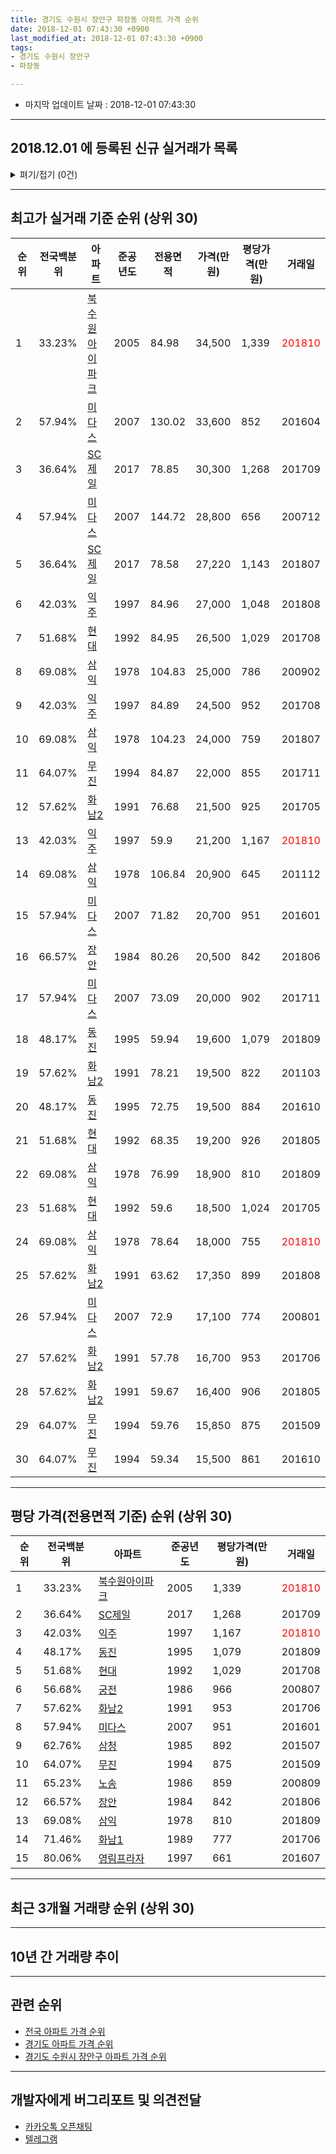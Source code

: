 ```yaml
---
title: 경기도 수원시 장안구 파장동 아파트 가격 순위
date: 2018-12-01 07:43:30 +0900
last_modified_at: 2018-12-01 07:43:30 +0900
tags:
- 경기도 수원시 장안구
- 파장동

---
```


* 마지막 업데이트 날짜 : 2018-12-01 07:43:30

---

## 2018.12.01 에 등록된 신규 실거래가 목록

<details>
<summary>펴기/접기 (0건)</summary>
<div markdown="1">

|아파트|전국백분위|준공년도|전용면적|가격(만원)|평당가격(만원)|거래일|
|---|---|---|---|---|---|---|
|없음|||||||


</div>
</details>

---

## 최고가 실거래 기준 순위 (상위 30)


|순위|전국백분위|아파트|준공년도|전용면적|가격(만원)|평당가격(만원)|거래일|
|---|---|---|---|---|---|---|---|
|1|33.23%|[북수원아이파크](https://search.naver.com/search.naver?query=%EA%B2%BD%EA%B8%B0%EB%8F%84+%EC%88%98%EC%9B%90%EC%8B%9C+%EC%9E%A5%EC%95%88%EA%B5%AC+%ED%8C%8C%EC%9E%A5%EB%8F%99+%EB%B6%81%EC%88%98%EC%9B%90%EC%95%84%EC%9D%B4%ED%8C%8C%ED%81%AC)|2005|84.98|34,500|1,339|<span style="color:red">201810</span>|
|2|57.94%|[미다스](https://search.naver.com/search.naver?query=%EA%B2%BD%EA%B8%B0%EB%8F%84+%EC%88%98%EC%9B%90%EC%8B%9C+%EC%9E%A5%EC%95%88%EA%B5%AC+%ED%8C%8C%EC%9E%A5%EB%8F%99+%EB%AF%B8%EB%8B%A4%EC%8A%A4)|2007|130.02|33,600|852|201604|
|3|36.64%|[SC제일](https://search.naver.com/search.naver?query=%EA%B2%BD%EA%B8%B0%EB%8F%84+%EC%88%98%EC%9B%90%EC%8B%9C+%EC%9E%A5%EC%95%88%EA%B5%AC+%ED%8C%8C%EC%9E%A5%EB%8F%99+SC%EC%A0%9C%EC%9D%BC)|2017|78.85|30,300|1,268|201709|
|4|57.94%|[미다스](https://search.naver.com/search.naver?query=%EA%B2%BD%EA%B8%B0%EB%8F%84+%EC%88%98%EC%9B%90%EC%8B%9C+%EC%9E%A5%EC%95%88%EA%B5%AC+%ED%8C%8C%EC%9E%A5%EB%8F%99+%EB%AF%B8%EB%8B%A4%EC%8A%A4)|2007|144.72|28,800|656|200712|
|5|36.64%|[SC제일](https://search.naver.com/search.naver?query=%EA%B2%BD%EA%B8%B0%EB%8F%84+%EC%88%98%EC%9B%90%EC%8B%9C+%EC%9E%A5%EC%95%88%EA%B5%AC+%ED%8C%8C%EC%9E%A5%EB%8F%99+SC%EC%A0%9C%EC%9D%BC)|2017|78.58|27,220|1,143|201807|
|6|42.03%|[익주](https://search.naver.com/search.naver?query=%EA%B2%BD%EA%B8%B0%EB%8F%84+%EC%88%98%EC%9B%90%EC%8B%9C+%EC%9E%A5%EC%95%88%EA%B5%AC+%ED%8C%8C%EC%9E%A5%EB%8F%99+%EC%9D%B5%EC%A3%BC)|1997|84.96|27,000|1,048|201808|
|7|51.68%|[현대](https://search.naver.com/search.naver?query=%EA%B2%BD%EA%B8%B0%EB%8F%84+%EC%88%98%EC%9B%90%EC%8B%9C+%EC%9E%A5%EC%95%88%EA%B5%AC+%ED%8C%8C%EC%9E%A5%EB%8F%99+%ED%98%84%EB%8C%80)|1992|84.95|26,500|1,029|201708|
|8|69.08%|[삼익](https://search.naver.com/search.naver?query=%EA%B2%BD%EA%B8%B0%EB%8F%84+%EC%88%98%EC%9B%90%EC%8B%9C+%EC%9E%A5%EC%95%88%EA%B5%AC+%ED%8C%8C%EC%9E%A5%EB%8F%99+%EC%82%BC%EC%9D%B5)|1978|104.83|25,000|786|200902|
|9|42.03%|[익주](https://search.naver.com/search.naver?query=%EA%B2%BD%EA%B8%B0%EB%8F%84+%EC%88%98%EC%9B%90%EC%8B%9C+%EC%9E%A5%EC%95%88%EA%B5%AC+%ED%8C%8C%EC%9E%A5%EB%8F%99+%EC%9D%B5%EC%A3%BC)|1997|84.89|24,500|952|201708|
|10|69.08%|[삼익](https://search.naver.com/search.naver?query=%EA%B2%BD%EA%B8%B0%EB%8F%84+%EC%88%98%EC%9B%90%EC%8B%9C+%EC%9E%A5%EC%95%88%EA%B5%AC+%ED%8C%8C%EC%9E%A5%EB%8F%99+%EC%82%BC%EC%9D%B5)|1978|104.23|24,000|759|201807|
|11|64.07%|[무진](https://search.naver.com/search.naver?query=%EA%B2%BD%EA%B8%B0%EB%8F%84+%EC%88%98%EC%9B%90%EC%8B%9C+%EC%9E%A5%EC%95%88%EA%B5%AC+%ED%8C%8C%EC%9E%A5%EB%8F%99+%EB%AC%B4%EC%A7%84)|1994|84.87|22,000|855|201711|
|12|57.62%|[화남2](https://search.naver.com/search.naver?query=%EA%B2%BD%EA%B8%B0%EB%8F%84+%EC%88%98%EC%9B%90%EC%8B%9C+%EC%9E%A5%EC%95%88%EA%B5%AC+%ED%8C%8C%EC%9E%A5%EB%8F%99+%ED%99%94%EB%82%A82)|1991|76.68|21,500|925|201705|
|13|42.03%|[익주](https://search.naver.com/search.naver?query=%EA%B2%BD%EA%B8%B0%EB%8F%84+%EC%88%98%EC%9B%90%EC%8B%9C+%EC%9E%A5%EC%95%88%EA%B5%AC+%ED%8C%8C%EC%9E%A5%EB%8F%99+%EC%9D%B5%EC%A3%BC)|1997|59.9|21,200|1,167|<span style="color:red">201810</span>|
|14|69.08%|[삼익](https://search.naver.com/search.naver?query=%EA%B2%BD%EA%B8%B0%EB%8F%84+%EC%88%98%EC%9B%90%EC%8B%9C+%EC%9E%A5%EC%95%88%EA%B5%AC+%ED%8C%8C%EC%9E%A5%EB%8F%99+%EC%82%BC%EC%9D%B5)|1978|106.84|20,900|645|201112|
|15|57.94%|[미다스](https://search.naver.com/search.naver?query=%EA%B2%BD%EA%B8%B0%EB%8F%84+%EC%88%98%EC%9B%90%EC%8B%9C+%EC%9E%A5%EC%95%88%EA%B5%AC+%ED%8C%8C%EC%9E%A5%EB%8F%99+%EB%AF%B8%EB%8B%A4%EC%8A%A4)|2007|71.82|20,700|951|201601|
|16|66.57%|[장안](https://search.naver.com/search.naver?query=%EA%B2%BD%EA%B8%B0%EB%8F%84+%EC%88%98%EC%9B%90%EC%8B%9C+%EC%9E%A5%EC%95%88%EA%B5%AC+%ED%8C%8C%EC%9E%A5%EB%8F%99+%EC%9E%A5%EC%95%88)|1984|80.26|20,500|842|201806|
|17|57.94%|[미다스](https://search.naver.com/search.naver?query=%EA%B2%BD%EA%B8%B0%EB%8F%84+%EC%88%98%EC%9B%90%EC%8B%9C+%EC%9E%A5%EC%95%88%EA%B5%AC+%ED%8C%8C%EC%9E%A5%EB%8F%99+%EB%AF%B8%EB%8B%A4%EC%8A%A4)|2007|73.09|20,000|902|201711|
|18|48.17%|[동진](https://search.naver.com/search.naver?query=%EA%B2%BD%EA%B8%B0%EB%8F%84+%EC%88%98%EC%9B%90%EC%8B%9C+%EC%9E%A5%EC%95%88%EA%B5%AC+%ED%8C%8C%EC%9E%A5%EB%8F%99+%EB%8F%99%EC%A7%84)|1995|59.94|19,600|1,079|201809|
|19|57.62%|[화남2](https://search.naver.com/search.naver?query=%EA%B2%BD%EA%B8%B0%EB%8F%84+%EC%88%98%EC%9B%90%EC%8B%9C+%EC%9E%A5%EC%95%88%EA%B5%AC+%ED%8C%8C%EC%9E%A5%EB%8F%99+%ED%99%94%EB%82%A82)|1991|78.21|19,500|822|201103|
|20|48.17%|[동진](https://search.naver.com/search.naver?query=%EA%B2%BD%EA%B8%B0%EB%8F%84+%EC%88%98%EC%9B%90%EC%8B%9C+%EC%9E%A5%EC%95%88%EA%B5%AC+%ED%8C%8C%EC%9E%A5%EB%8F%99+%EB%8F%99%EC%A7%84)|1995|72.75|19,500|884|201610|
|21|51.68%|[현대](https://search.naver.com/search.naver?query=%EA%B2%BD%EA%B8%B0%EB%8F%84+%EC%88%98%EC%9B%90%EC%8B%9C+%EC%9E%A5%EC%95%88%EA%B5%AC+%ED%8C%8C%EC%9E%A5%EB%8F%99+%ED%98%84%EB%8C%80)|1992|68.35|19,200|926|201805|
|22|69.08%|[삼익](https://search.naver.com/search.naver?query=%EA%B2%BD%EA%B8%B0%EB%8F%84+%EC%88%98%EC%9B%90%EC%8B%9C+%EC%9E%A5%EC%95%88%EA%B5%AC+%ED%8C%8C%EC%9E%A5%EB%8F%99+%EC%82%BC%EC%9D%B5)|1978|76.99|18,900|810|201809|
|23|51.68%|[현대](https://search.naver.com/search.naver?query=%EA%B2%BD%EA%B8%B0%EB%8F%84+%EC%88%98%EC%9B%90%EC%8B%9C+%EC%9E%A5%EC%95%88%EA%B5%AC+%ED%8C%8C%EC%9E%A5%EB%8F%99+%ED%98%84%EB%8C%80)|1992|59.6|18,500|1,024|201705|
|24|69.08%|[삼익](https://search.naver.com/search.naver?query=%EA%B2%BD%EA%B8%B0%EB%8F%84+%EC%88%98%EC%9B%90%EC%8B%9C+%EC%9E%A5%EC%95%88%EA%B5%AC+%ED%8C%8C%EC%9E%A5%EB%8F%99+%EC%82%BC%EC%9D%B5)|1978|78.64|18,000|755|<span style="color:red">201810</span>|
|25|57.62%|[화남2](https://search.naver.com/search.naver?query=%EA%B2%BD%EA%B8%B0%EB%8F%84+%EC%88%98%EC%9B%90%EC%8B%9C+%EC%9E%A5%EC%95%88%EA%B5%AC+%ED%8C%8C%EC%9E%A5%EB%8F%99+%ED%99%94%EB%82%A82)|1991|63.62|17,350|899|201808|
|26|57.94%|[미다스](https://search.naver.com/search.naver?query=%EA%B2%BD%EA%B8%B0%EB%8F%84+%EC%88%98%EC%9B%90%EC%8B%9C+%EC%9E%A5%EC%95%88%EA%B5%AC+%ED%8C%8C%EC%9E%A5%EB%8F%99+%EB%AF%B8%EB%8B%A4%EC%8A%A4)|2007|72.9|17,100|774|200801|
|27|57.62%|[화남2](https://search.naver.com/search.naver?query=%EA%B2%BD%EA%B8%B0%EB%8F%84+%EC%88%98%EC%9B%90%EC%8B%9C+%EC%9E%A5%EC%95%88%EA%B5%AC+%ED%8C%8C%EC%9E%A5%EB%8F%99+%ED%99%94%EB%82%A82)|1991|57.78|16,700|953|201706|
|28|57.62%|[화남2](https://search.naver.com/search.naver?query=%EA%B2%BD%EA%B8%B0%EB%8F%84+%EC%88%98%EC%9B%90%EC%8B%9C+%EC%9E%A5%EC%95%88%EA%B5%AC+%ED%8C%8C%EC%9E%A5%EB%8F%99+%ED%99%94%EB%82%A82)|1991|59.67|16,400|906|201805|
|29|64.07%|[무진](https://search.naver.com/search.naver?query=%EA%B2%BD%EA%B8%B0%EB%8F%84+%EC%88%98%EC%9B%90%EC%8B%9C+%EC%9E%A5%EC%95%88%EA%B5%AC+%ED%8C%8C%EC%9E%A5%EB%8F%99+%EB%AC%B4%EC%A7%84)|1994|59.76|15,850|875|201509|
|30|64.07%|[무진](https://search.naver.com/search.naver?query=%EA%B2%BD%EA%B8%B0%EB%8F%84+%EC%88%98%EC%9B%90%EC%8B%9C+%EC%9E%A5%EC%95%88%EA%B5%AC+%ED%8C%8C%EC%9E%A5%EB%8F%99+%EB%AC%B4%EC%A7%84)|1994|59.34|15,500|861|201610|


---

## 평당 가격(전용면적 기준) 순위 (상위 30)


|순위|전국백분위|아파트|준공년도|평당가격(만원)|거래일|
|---|---|---|---|---|---|
|1|33.23%|[북수원아이파크](https://search.naver.com/search.naver?query=%EA%B2%BD%EA%B8%B0%EB%8F%84+%EC%88%98%EC%9B%90%EC%8B%9C+%EC%9E%A5%EC%95%88%EA%B5%AC+%ED%8C%8C%EC%9E%A5%EB%8F%99+%EB%B6%81%EC%88%98%EC%9B%90%EC%95%84%EC%9D%B4%ED%8C%8C%ED%81%AC)|2005|1,339|<span style="color:red">201810</span>|
|2|36.64%|[SC제일](https://search.naver.com/search.naver?query=%EA%B2%BD%EA%B8%B0%EB%8F%84+%EC%88%98%EC%9B%90%EC%8B%9C+%EC%9E%A5%EC%95%88%EA%B5%AC+%ED%8C%8C%EC%9E%A5%EB%8F%99+SC%EC%A0%9C%EC%9D%BC)|2017|1,268|201709|
|3|42.03%|[익주](https://search.naver.com/search.naver?query=%EA%B2%BD%EA%B8%B0%EB%8F%84+%EC%88%98%EC%9B%90%EC%8B%9C+%EC%9E%A5%EC%95%88%EA%B5%AC+%ED%8C%8C%EC%9E%A5%EB%8F%99+%EC%9D%B5%EC%A3%BC)|1997|1,167|<span style="color:red">201810</span>|
|4|48.17%|[동진](https://search.naver.com/search.naver?query=%EA%B2%BD%EA%B8%B0%EB%8F%84+%EC%88%98%EC%9B%90%EC%8B%9C+%EC%9E%A5%EC%95%88%EA%B5%AC+%ED%8C%8C%EC%9E%A5%EB%8F%99+%EB%8F%99%EC%A7%84)|1995|1,079|201809|
|5|51.68%|[현대](https://search.naver.com/search.naver?query=%EA%B2%BD%EA%B8%B0%EB%8F%84+%EC%88%98%EC%9B%90%EC%8B%9C+%EC%9E%A5%EC%95%88%EA%B5%AC+%ED%8C%8C%EC%9E%A5%EB%8F%99+%ED%98%84%EB%8C%80)|1992|1,029|201708|
|6|56.68%|[궁전](https://search.naver.com/search.naver?query=%EA%B2%BD%EA%B8%B0%EB%8F%84+%EC%88%98%EC%9B%90%EC%8B%9C+%EC%9E%A5%EC%95%88%EA%B5%AC+%ED%8C%8C%EC%9E%A5%EB%8F%99+%EA%B6%81%EC%A0%84)|1986|966|200807|
|7|57.62%|[화남2](https://search.naver.com/search.naver?query=%EA%B2%BD%EA%B8%B0%EB%8F%84+%EC%88%98%EC%9B%90%EC%8B%9C+%EC%9E%A5%EC%95%88%EA%B5%AC+%ED%8C%8C%EC%9E%A5%EB%8F%99+%ED%99%94%EB%82%A82)|1991|953|201706|
|8|57.94%|[미다스](https://search.naver.com/search.naver?query=%EA%B2%BD%EA%B8%B0%EB%8F%84+%EC%88%98%EC%9B%90%EC%8B%9C+%EC%9E%A5%EC%95%88%EA%B5%AC+%ED%8C%8C%EC%9E%A5%EB%8F%99+%EB%AF%B8%EB%8B%A4%EC%8A%A4)|2007|951|201601|
|9|62.76%|[삼청](https://search.naver.com/search.naver?query=%EA%B2%BD%EA%B8%B0%EB%8F%84+%EC%88%98%EC%9B%90%EC%8B%9C+%EC%9E%A5%EC%95%88%EA%B5%AC+%ED%8C%8C%EC%9E%A5%EB%8F%99+%EC%82%BC%EC%B2%AD)|1985|892|201507|
|10|64.07%|[무진](https://search.naver.com/search.naver?query=%EA%B2%BD%EA%B8%B0%EB%8F%84+%EC%88%98%EC%9B%90%EC%8B%9C+%EC%9E%A5%EC%95%88%EA%B5%AC+%ED%8C%8C%EC%9E%A5%EB%8F%99+%EB%AC%B4%EC%A7%84)|1994|875|201509|
|11|65.23%|[노송](https://search.naver.com/search.naver?query=%EA%B2%BD%EA%B8%B0%EB%8F%84+%EC%88%98%EC%9B%90%EC%8B%9C+%EC%9E%A5%EC%95%88%EA%B5%AC+%ED%8C%8C%EC%9E%A5%EB%8F%99+%EB%85%B8%EC%86%A1)|1986|859|200809|
|12|66.57%|[장안](https://search.naver.com/search.naver?query=%EA%B2%BD%EA%B8%B0%EB%8F%84+%EC%88%98%EC%9B%90%EC%8B%9C+%EC%9E%A5%EC%95%88%EA%B5%AC+%ED%8C%8C%EC%9E%A5%EB%8F%99+%EC%9E%A5%EC%95%88)|1984|842|201806|
|13|69.08%|[삼익](https://search.naver.com/search.naver?query=%EA%B2%BD%EA%B8%B0%EB%8F%84+%EC%88%98%EC%9B%90%EC%8B%9C+%EC%9E%A5%EC%95%88%EA%B5%AC+%ED%8C%8C%EC%9E%A5%EB%8F%99+%EC%82%BC%EC%9D%B5)|1978|810|201809|
|14|71.46%|[화남1](https://search.naver.com/search.naver?query=%EA%B2%BD%EA%B8%B0%EB%8F%84+%EC%88%98%EC%9B%90%EC%8B%9C+%EC%9E%A5%EC%95%88%EA%B5%AC+%ED%8C%8C%EC%9E%A5%EB%8F%99+%ED%99%94%EB%82%A81)|1989|777|201706|
|15|80.06%|[영림프라자](https://search.naver.com/search.naver?query=%EA%B2%BD%EA%B8%B0%EB%8F%84+%EC%88%98%EC%9B%90%EC%8B%9C+%EC%9E%A5%EC%95%88%EA%B5%AC+%ED%8C%8C%EC%9E%A5%EB%8F%99+%EC%98%81%EB%A6%BC%ED%94%84%EB%9D%BC%EC%9E%90)|1997|661|201607|


---

## 최근 3개월 거래량 순위 (상위 30)


<div style="width:100%;">
    <canvas id="deal_count_ranking" height="250"></canvas>
</div>


<script>
new Chart(document.getElementById("deal_count_ranking"), {
    type: 'horizontalBar',
    data: {
        labels: ['삼익', '화남2', '익주', 'SC제일', '현대', '북수원아이파크'],
        datasets: [{
            label: '실거래 수',
            data: [3, 2, 2, 2, 1, 1],
            borderColor: "rgba(255, 0, 128, 1)",
            backgroundColor: "rgba(255, 0, 128, 0.5)",
            fill: false,
        }]
    },
    options: {
        responsive: true,
        title: {
            display: true,
            text: '최근 3개월 거래량 순위'
        },
        tooltips: {
            mode: 'index',
            intersect: false,
            callbacks: {
                title: function(tooltipItems, data) {
                    return "실거래 수:";
                },
                label: function(tooltipItem, data) {
                    return data.labels[tooltipItem.index] + ": " + tooltipItem.xLabel;
                }
            }
        },
        hover: {
            mode: 'nearest',
            intersect: true
        },
        scales: {
            xAxes: [{
                display: true,
                scaleLabel: {
                    display: true,
                    labelString: '실거래 수'
                },
                ticks: {
                    suggestedMin: 0,
                }
            }],
            yAxes: [{
                display: true,
                ticks: {
                    autoSkip: false,
                    callback: function(value, index, values) {
                        if (value.length > 15)
                            return value.substr(0, 13) + "...";
                        else
                            return value;
                    }
                },
                scaleLabel: {
                    display: false,
                }
            }]
        }
    }
});

</script>


---

## 10년 간 거래량 추이


<div style="width:100%;">
    <canvas id="deal_progress" height="250"></canvas>
</div>

<script>
new Chart(document.getElementById("deal_progress"), {
    type: 'line',
    data: {
        labels: ['200812','200901','200902','200903','200904','200905','200906','200907','200908','200909','200910','200911','200912','201001','201002','201003','201004','201005','201006','201007','201008','201009','201010','201011','201012','201101','201102','201103','201104','201105','201106','201107','201108','201109','201110','201111','201112','201201','201202','201203','201204','201205','201206','201207','201208','201209','201210','201211','201212','201301','201302','201303','201304','201305','201306','201307','201308','201309','201310','201311','201312','201401','201402','201403','201404','201405','201406','201407','201408','201409','201410','201411','201412','201501','201502','201503','201504','201505','201506','201507','201508','201509','201510','201511','201512','201601','201602','201603','201604','201605','201606','201607','201608','201609','201610','201611','201612','201701','201702','201703','201704','201705','201706','201707','201708','201709','201710','201711','201712','201801','201802','201803','201804','201805','201806','201807','201808','201809','201810','201811','201812'],
        datasets: [{
            label: '실거래 수',
            pointRadius: 1,
            data: [0, 4, 6, 4, 4, 8, 10, 9, 10, 8, 12, 5, 4, 4, 5, 9, 5, 2, 5, 2, 2, 3, 2, 4, 8, 8, 8, 13, 17, 3, 8, 9, 5, 8, 8, 4, 2, 4, 5, 6, 8, 8, 4, 2, 5, 3, 4, 3, 5, 4, 6, 6, 5, 8, 8, 1, 11, 8, 6, 3, 8, 4, 13, 8, 8, 8, 5, 5, 13, 17, 3, 8, 9, 17, 13, 19, 14, 13, 14, 16, 11, 12, 14, 10, 5, 5, 4, 12, 11, 10, 4, 10, 7, 6, 13, 4, 4, 4, 4, 3, 6, 13, 13, 5, 10, 5, 6, 10, 4, 3, 5, 7, 11, 7, 18, 14, 11, 9, 9, 2, 0],
            borderColor: "rgba(255, 201, 14, 1)",
            backgroundColor: "rgba(255, 201, 14, 0.5)",
            fill: true,
        }]
    },
    options: {
        responsive: true,
        title: {
            display: true,
            text: '10년간 거래량 추이'
        },
        tooltips: {
            mode: 'index',
            intersect: false,
        },
        hover: {
            mode: 'nearest',
            intersect: true
        },
        scales: {
            xAxes: [{
                display: true,
                scaleLabel: {
                    display: true,
                    labelString: '년/월'
                }
            }],
            yAxes: [{
                display: true,
                ticks: {
                    suggestedMin: 0,
                },
                scaleLabel: {
                    display: true,
                    labelString: '실거래 수'
                }
            }]
        }
    }
});

</script>


---

## 관련 순위

- [전국 아파트 가격 순위](https://inasie.github.io/apt-ranking/전국)
- [경기도 아파트 가격 순위](https://inasie.github.io/apt-ranking/경기도)
- [경기도 수원시 장안구 아파트 가격 순위](https://inasie.github.io/apt-ranking/경기도-수원시-장안구)


---

## 개발자에게 버그리포트 및 의견전달

- [카카오톡 오픈채팅](https://open.kakao.com/o/gLJUAP4)
- [텔레그램](https://t.me/inasie)

